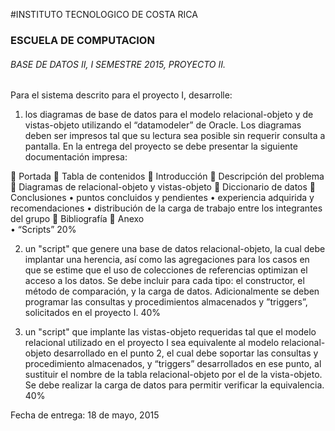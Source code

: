#INSTITUTO TECNOLOGICO DE COSTA RICA
### ESCUELA  DE COMPUTACION 
###### BASE DE DATOS II, I SEMESTRE 2015,  PROYECTO II.

Para el sistema descrito para el proyecto I, desarrolle:

1.	los diagramas de base de datos para el modelo relacional-objeto y de vistas-objeto utilizando el “datamodeler” de Oracle.  Los diagramas deben ser impresos tal que su lectura sea posible sin requerir consulta a pantalla.  En la entrega del proyecto se debe presentar la siguiente documentación impresa:

	Portada
	Tabla de contenidos
	Introducción
	Descripción del problema
	Diagramas de relacional-objeto y vistas-objeto
	Diccionario de datos
	Conclusiones
•	puntos concluidos y pendientes
•	experiencia adquirida y recomendaciones
•	distribución de la carga de trabajo entre los integrantes del grupo
	 Bibliografía 
	Anexo  
•	 “Scripts” 							         20%

2.	un "script" que genere una base de datos relacional-objeto, la cual debe implantar  una herencia,  así como las agregaciones  para los casos en que se estime que el uso de colecciones de referencias optimizan el acceso a los datos.  Se debe incluir para cada tipo: el constructor,  el método de comparación, y la carga de datos.   Adicionalmente se deben programar las consultas y procedimientos almacenados y ”triggers”, solicitados en el proyecto I.			                                                     					           40%

3.	un   "script" que implante las vistas-objeto requeridas tal que el modelo relacional utilizado en el proyecto I sea equivalente al modelo relacional-objeto desarrollado en el punto 2,  el cual debe soportar las consultas y procedimiento almacenados, y “triggers” desarrollados en ese punto,  al sustituir el nombre de la tabla relacional-objeto por el de la vista-objeto.   Se debe realizar la carga de datos para permitir verificar la  equivalencia.   										          40%


Fecha de entrega: 18 de mayo,  2015


